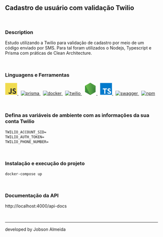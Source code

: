 ## Cadastro de usuário com validação Twilio
&nbsp;

### Description
Estudo utilizando a Twilio para validação de cadastro por meio de um código enviado por SMS. Para tal foram utilizados o Nodejs, Typescript e Prisma com práticas de Clean Architecture.

&nbsp;

### Linguagens e Ferramentas 
<p>
  <a href="https://developer.mozilla.org/en-US/docs/Web/JavaScript" target="_blank" rel="noreferrer">
    <img src="https://raw.githubusercontent.com/devicons/devicon/master/icons/javascript/javascript-original.svg" alt="javascript" title="javascript" width="40" height="40" />
  </a>
  &nbsp;
  <a href="https://www.prisma.io/" target="_blank" rel="noreferrer">
    <img src="https://cdn.worldvectorlogo.com/logos/prisma-3.svg" alt="prisma" title="prisma" width="40" height="40" />
  </a>
  &nbsp;
  <a href="https://www.docker.com/" target="_blank" rel="noreferrer">
    <img src="https://cdn.worldvectorlogo.com/logos/docker-4.svg" alt="docker" title="docker" width="40" height="40" />
  </a>
  &nbsp;
  <a href="https://www.twilio.com/" target="_blank" rel="noreferrer">
    <img src="https://brandslogos.com/wp-content/uploads/images/twilio-logo-vector.svg" alt="twilio" title="twilio" width="40" height="40" />
  </a>
  &nbsp;
  <a href="https://nodejs.org" target="_blank" rel="noreferrer">
    <img src="https://raw.githubusercontent.com/devicons/devicon/master/icons/nodejs/nodejs-original.svg" alt="nodejs" title="nodejs" width="40" height="40" />
  </a>
  &nbsp;
  <a href="https://www.typescriptlang.org/" target="_blank" rel="noreferrer">
    <img src="https://raw.githubusercontent.com/devicons/devicon/master/icons/typescript/typescript-original.svg" alt="typescript" title="typescript" width="40" height="40" />
  </a>
  &nbsp;
  <a href="https://www.swagger.io/" target="_blank" rel="noreferrer">
    <img src="https://www.svgrepo.com/show/374111/swagger.svg" alt="swagger" title="swagger" width="40" height="40" />
  </a>
  &nbsp;
  <a href="https://www.npmjs.com/" target="_blank" rel="noreferrer">
    <img src="https://cdn.worldvectorlogo.com/logos/npm-2.svg" alt="npm" title="npm" width="100" height="40" />
  </a>
</p>

&nbsp;

### Defina as variáveis de ambiente com as informações da sua conta Twilio

```dosini
TWILIO_ACCOUNT_SID=
TWILIO_AUTH_TOKEN=
TWILIO_PHONE_NUMBER=
```

&nbsp;

### Instalação e execução do projeto

```dosini
docker-compose up
```

&nbsp;

### Documentação da API

http://localhost:4000/api-docs

&nbsp;
&nbsp;

---

developed by Jobson Almeida
